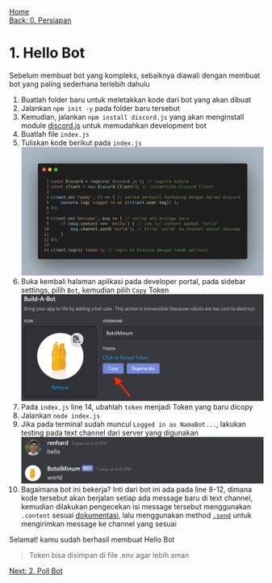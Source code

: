 [Home](./README.md)  
[Back: 0. Persiapan](./00-persiapan.md)

# 1. Hello Bot

Sebelum membuat bot yang kompleks, sebaiknya diawali dengan membuat bot yang paling sederhana terlebih dahulu

1. Buatlah folder baru untuk meletakkan kode dari bot yang akan dibuat
2. Jalankan `npm init -y` pada folder baru tersebut
3. Kemudian, jalankan `npm install discord.js` yang akan menginstall module [discord.js](https://discord.js.org/#/) untuk memudahkan development bot
4. Buatlah file `index.js`
5. Tuliskan kode berikut pada `index.js`
![hello-bot](./assets/01-00-hello-bot.png)
6. Buka kembali halaman aplikasi pada developer portal, pada sidebar settings, pilih `Bot`, kemudian pilih `Copy` Token
![copy-token](./assets/01-01-copy-token.png)
7. Pada `index.js` line 14, ubahlah `token` menjadi Token yang baru dicopy
8. Jalankan `node index.js`
9. Jika pada terminal sudah muncul `Logged in as NamaBot...`, lakukan testing pada text channel dari server yang digunakan
![testing](./assets/01-02-testing.png)
10. Bagaimana bot ini bekerja? Inti dari bot ini ada pada line 8-12, dimana kode tersebut akan berjalan setiap ada message baru di text channel, kemudian dilakukan pengecekan isi message tersebut menggunakan `.content` sesuai [dokumentasi](https://discord.js.org/#/docs/main/12.5.1/class/Message?scrollTo=content), lalu menggunakan method [`.send`](https://discord.js.org/#/docs/main/12.5.1/class/TextChannel?scrollTo=send) untuk mengirimkan message ke channel yang sesuai

Selamat! kamu sudah berhasil membuat Hello Bot  
> Token bisa disimpan di file .env agar lebih aman

[Next: 2. Poll Bot](./02-poll-bot.md)